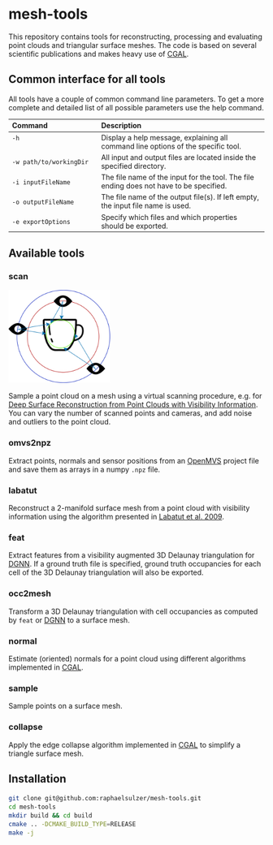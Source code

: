 # mesh-tools
This repository contains tools for reconstructing, processing and evaluating point clouds and triangular surface meshes. 
The code is based on several scientific publications and makes heavy use of [CGAL](https://www.cgal.org/).



## Common interface for all tools

All tools have a couple of common command line parameters. To get a more complete and detailed list of all possible parameters use
the help command.

| Command                 | Description                                                                             |
|:------------------------|:----------------------------------------------------------------------------------------|
| `-h`<img width=180/>    | Display a help message, explaining all command line options of the specific tool.       |
| `-w path/to/workingDir` | All input and output files are located inside the specified directory.                  |
| `-i inputFileName`      | The file name of the input for the tool. The file ending does not have to be specified. |
| `-o outputFileName`     | The file name of the output file(s). If left empty, the input file name is used.        |
| `-e exportOptions`      | Specify which files and which properties should be exported.                            |



## Available tools

### scan

<img style="width:200px;" src="src/scan.png">

Sample a point cloud on a mesh using a virtual scanning procedure, e.g. for [Deep Surface Reconstruction from Point Clouds with Visibility Information](https://github.com/raphaelsulzer/dsrv-data).
You can vary the number of scanned points and cameras, and add noise and outliers to the point cloud.

### omvs2npz

Extract points, normals and sensor positions from an [OpenMVS](https://github.com/cdcseacave/openMVS) project file and save them as arrays in a numpy `.npz` file.


### labatut

Reconstruct a 2-manifold surface mesh from a point cloud with visibility information using the algorithm presented in [Labatut et al. 2009](https://diglib.eg.org/handle/10.2312/CGF.v28i8pp2275-2290).

### feat

Extract features from a visibility augmented 3D Delaunay triangulation for [DGNN](https://github.com/raphaelsulzer/dgnn).
If a ground truth file is specified, ground truth occupancies for each cell of the 3D Delaunay triangulation will also be exported.


### occ2mesh

Transform a 3D Delaunay triangulation with cell occupancies as computed by `feat` or [DGNN](https://github.com/raphaelsulzer/dgnn) to a surface mesh.

### normal

Estimate (oriented) normals for a point cloud using different algorithms implemented in [CGAL](https://www.cgal.org/).

### sample

Sample points on a surface mesh.

### collapse

Apply the edge collapse algorithm implemented in [CGAL](https://www.cgal.org/) to simplify a triangle surface mesh.


## Installation

```bash
git clone git@github.com:raphaelsulzer/mesh-tools.git
cd mesh-tools
mkdir build && cd build
cmake .. -DCMAKE_BUILD_TYPE=RELEASE
make -j
```
